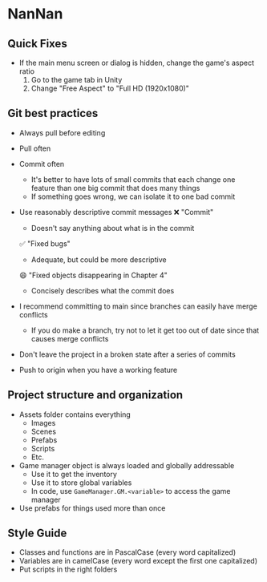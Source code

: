 # NanNan

## Quick Fixes

* If the main menu screen or dialog is hidden, change the game's aspect ratio
  1. Go to the game tab in Unity
  2. Change "Free Aspect" to "Full HD (1920x1080)"

## Git best practices

* Always pull before editing
* Pull often
* Commit often
  * It's better to have lots of small commits that each change one feature than one big commit that does many things
  * If something goes wrong, we can isolate it to one bad commit
* Use reasonably descriptive commit messages
  ❌ "Commit"
  
  * Doesn't say anything about what is in the commit

  ✅ "Fixed bugs"
  
  * Adequate, but could be more descriptive

  😄 "Fixed objects disappearing in Chapter 4"

  * Concisely describes what the commit does

* I recommend committing to main since branches can easily have merge conflicts
  * If you do make a branch, try not to let it get too out of date since that causes merge conflicts
* Don't leave the project in a broken state after a series of commits
* Push to origin when you have a working feature

## Project structure and organization

* Assets folder contains everything
  * Images
  * Scenes
  * Prefabs
  * Scripts
  * Etc.
* Game manager object is always loaded and globally addressable
  * Use it to get the inventory
  * Use it to store global variables
  * In code, use `GameManager.GM.<variable>` to access the game manager
* Use prefabs for things used more than once

## Style Guide

* Classes and functions are in PascalCase (every word capitalized)
* Variables are in camelCase (every word except the first one capitalized)
* Put scripts in the right folders
